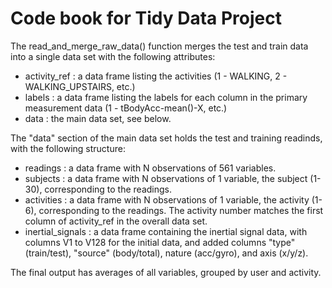 # Code book for Tidy Data Project

The read_and_merge_raw_data() function merges the test and train data into a single data set with the following attributes:

- activity_ref : a data frame listing the activities (1 - WALKING, 2 - WALKING_UPSTAIRS, etc.)
- labels : a data frame listing the labels for each column in the primary measurement data (1 - tBodyAcc-mean()-X, etc.)
- data : the main data set, see below.

The "data" section of the main data set holds the test and training readinds, with the following structure:

- readings : a data frame with N observations of 561 variables.
- subjects : a data frame with N observations of 1 variable, the subject (1-30), corresponding to the readings.
- activities : a data frame with N observations of 1 variable, the activity (1-6), corresponding to the readings. The activity number matches the first column of activity_ref in the overall data set.
- inertial_signals : a data frame containing the inertial signal data, with columns V1 to V128 for the initial data, and added columns "type" (train/test), "source" (body/total), nature (acc/gyro), and axis (x/y/z).

The final output has averages of all variables, grouped by user and activity.
